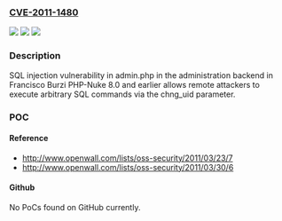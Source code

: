 ### [CVE-2011-1480](https://cve.mitre.org/cgi-bin/cvename.cgi?name=CVE-2011-1480)
![](https://img.shields.io/static/v1?label=Product&message=n%2Fa&color=blue)
![](https://img.shields.io/static/v1?label=Version&message=n%2Fa&color=blue)
![](https://img.shields.io/static/v1?label=Vulnerability&message=n%2Fa&color=brighgreen)

### Description

SQL injection vulnerability in admin.php in the administration backend in Francisco Burzi PHP-Nuke 8.0 and earlier allows remote attackers to execute arbitrary SQL commands via the chng_uid parameter.

### POC

#### Reference
- http://www.openwall.com/lists/oss-security/2011/03/23/7
- http://www.openwall.com/lists/oss-security/2011/03/30/6

#### Github
No PoCs found on GitHub currently.

